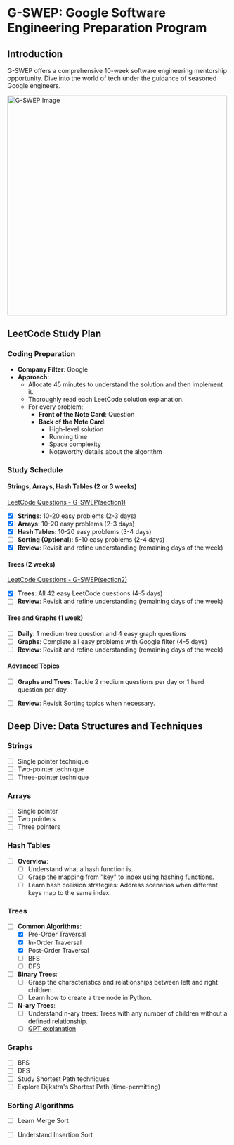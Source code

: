 # G-SWEP: Google Software Engineering Preparation Program

## Introduction

G-SWEP offers a comprehensive 10-week software engineering mentorship opportunity. Dive into the world of tech under the guidance of seasoned Google engineers. 

<img src="https://github.com/sheisol310/G-SWEP/assets/71618073/13b1682a-4a89-4fbf-b3a2-df0ebfbf2269" width="500" alt="G-SWEP Image">

## LeetCode Study Plan

### Coding Preparation

- **Company Filter**: Google
- **Approach**:
  - Allocate 45 minutes to understand the solution and then implement it.
  - Thoroughly read each LeetCode solution explanation.
  - For every problem:
    - **Front of the Note Card**: Question
    - **Back of the Note Card**:
      - High-level solution
      - Running time
      - Space complexity
      - Noteworthy details about the algorithm

### Study Schedule

#### Strings, Arrays, Hash Tables (2 or 3 weeks)
[LeetCode Questions - G-SWEP(section1)](https://leetcode.com/list/rdzm2pfs)
- [X] **Strings**: 10-20 easy problems (2-3 days)
- [X] **Arrays**: 10-20 easy problems (2-3 days)
- [X] **Hash Tables**: 10-20 easy problems (3-4 days)
- [ ] **Sorting (Optional)**: 5-10 easy problems (2-4 days)
- [X] **Review**: Revisit and refine understanding (remaining days of the week)

#### Trees (2 weeks)
[LeetCode Questions - G-SWEP(section2)](https://leetcode.com/list/ru0s7sh3)
- [X] **Trees**: All 42 easy LeetCode questions (4-5 days)
- [ ] **Review**: Revisit and refine understanding (remaining days of the week)

#### Tree and Graphs (1 week)
- [ ] **Daily**: 1 medium tree question and 4 easy graph questions
- [ ] **Graphs**: Complete all easy problems with Google filter (4-5 days)
- [ ] **Review**: Revisit and refine understanding (remaining days of the week)

#### Advanced Topics
- [ ] **Graphs and Trees**: Tackle 2 medium questions per day or 1 hard question per day.
- [ ] **Review**: Revisit Sorting topics when necessary.


## Deep Dive: Data Structures and Techniques

### Strings
- [ ] Single pointer technique
- [ ] Two-pointer technique
- [ ] Three-pointer technique

### Arrays
- [ ] Single pointer
- [ ] Two pointers
- [ ] Three pointers

### Hash Tables
- [ ] **Overview**:
  - [ ] Understand what a hash function is.
  - [ ] Grasp the mapping from "key" to index using hashing functions.
  - [ ] Learn hash collision strategies: Address scenarios when different keys map to the same index.

### Trees
- [ ] **Common Algorithms**:
  - [X] Pre-Order Traversal 
  - [X] In-Order Traversal 
  - [X] Post-Order Traversal
  - [ ] BFS
  - [ ] DFS
- [ ] **Binary Trees**:
  - [ ] Grasp the characteristics and relationships between left and right children.
  - [ ] Learn how to create a tree node in Python.
- [ ] **N-ary Trees**:
  - [ ] Understand n-ary trees: Trees with any number of children without a defined relationship.
  - [ ] [GPT explanation](https://chat.openai.com/share/e1e8f94a-c67e-4902-9ff1-08e6ed823245)

### Graphs
- [ ] BFS
- [ ] DFS
- [ ] Study Shortest Path techniques
- [ ] Explore Dijkstra's Shortest Path (time-permitting)

### Sorting Algorithms
- [ ] Learn Merge Sort
- [ ] Understand Insertion Sort

